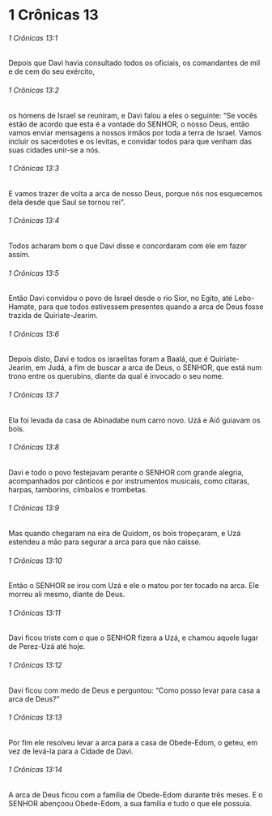 # 1 Crônicas 13

###### 1 Crônicas 13:1

Depois que Davi havia consultado todos os oficiais, os comandantes de mil e de cem do seu exército,

###### 1 Crônicas 13:2

os homens de Israel se reuniram, e Davi falou a eles o seguinte: “Se vocês estão de acordo que esta é a vontade do SENHOR, o nosso Deus, então vamos enviar mensagens a nossos irmãos por toda a terra de Israel. Vamos incluir os sacerdotes e os levitas, e convidar todos para que venham das suas cidades unir-se a nós.

###### 1 Crônicas 13:3

E vamos trazer de volta a arca de nosso Deus, porque nós nos esquecemos dela desde que Saul se tornou rei”.

###### 1 Crônicas 13:4

Todos acharam bom o que Davi disse e concordaram com ele em fazer assim.

###### 1 Crônicas 13:5

Então Davi convidou o povo de Israel desde o rio Sior, no Egito, até Lebo-Hamate, para que todos estivessem presentes quando a arca de Deus fosse trazida de Quiriate-Jearim.

###### 1 Crônicas 13:6

Depois disto, Davi e todos os israelitas foram a Baalá, que é Quiriate-Jearim, em Judá, a fim de buscar a arca de Deus, o SENHOR, que está num trono entre os querubins, diante da qual é invocado o seu nome.

###### 1 Crônicas 13:7

Ela foi levada da casa de Abinadabe num carro novo. Uzá e Aiô guiavam os bois.

###### 1 Crônicas 13:8

Davi e todo o povo festejavam perante o SENHOR com grande alegria, acompanhados por cânticos e por instrumentos musicais, como cítaras, harpas, tamborins, címbalos e trombetas.

###### 1 Crônicas 13:9

Mas quando chegaram na eira de Quidom, os bois tropeçaram, e Uzá estendeu a mão para segurar a arca para que não caísse.

###### 1 Crônicas 13:10

Então o SENHOR se irou com Uzá e ele o matou por ter tocado na arca. Ele morreu ali mesmo, diante de Deus.

###### 1 Crônicas 13:11

Davi ficou triste com o que o SENHOR fizera a Uzá, e chamou aquele lugar de Perez-Uzá até hoje.

###### 1 Crônicas 13:12

Davi ficou com medo de Deus e perguntou: “Como posso levar para casa a arca de Deus?”

###### 1 Crônicas 13:13

Por fim ele resolveu levar a arca para a casa de Obede-Edom, o geteu, em vez de levá-la para a Cidade de Davi.

###### 1 Crônicas 13:14

A arca de Deus ficou com a família de Obede-Edom durante três meses. E o SENHOR abençoou Obede-Edom, a sua família e tudo o que ele possuía.

